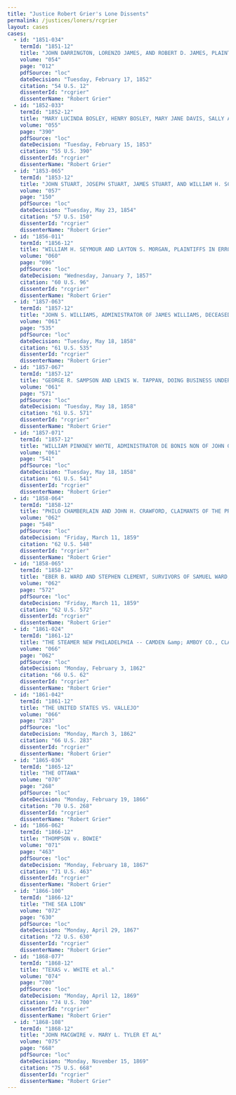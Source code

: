 ```yaml
---
title: "Justice Robert Grier's Lone Dissents"
permalink: /justices/loners/rcgrier
layout: cases
cases:
  - id: "1851-034"
    termId: "1851-12"
    title: "JOHN DARRINGTON, LORENZO JAMES, AND ROBERT D. JAMES, PLAINTIFFS IN ERROR, v. THE BRANCH OF THE BANK OF THE STATE OF ALABAMA."
    volume: "054"
    page: "012"
    pdfSource: "loc"
    dateDecision: "Tuesday, February 17, 1852"
    citation: "54 U.S. 12"
    dissenterId: "rcgrier"
    dissenterName: "Robert Grier"
  - id: "1852-033"
    termId: "1852-12"
    title: "MARY LUCINDA BOSLEY, HENRY BOSLEY, MARY JANE DAVIS, SALLY ANN DAVIS, JAMES BOSLEY AND MELDRID BOSLEY, (INFANTS,) BY THEIR GUARDIAN AND NEXT FRIEND JOHN BOSLEY, AND JOHN BOSLEY SON OF THE SAID JOHN, v. MARGARET E. WYATT, EXECUTRIX OF ELIZABETH"
    volume: "055"
    page: "390"
    pdfSource: "loc"
    dateDecision: "Tuesday, February 15, 1853"
    citation: "55 U.S. 390"
    dissenterId: "rcgrier"
    dissenterName: "Robert Grier"
  - id: "1853-065"
    termId: "1853-12"
    title: "JOHN STUART, JOSEPH STUART, JAMES STUART, AND WILLIAM H. SCOTT, PLAINTIFFS IN ERROR, v. HUGH MAXWELL"
    volume: "057"
    page: "150"
    pdfSource: "loc"
    dateDecision: "Tuesday, May 23, 1854"
    citation: "57 U.S. 150"
    dissenterId: "rcgrier"
    dissenterName: "Robert Grier"
  - id: "1856-011"
    termId: "1856-12"
    title: "WILLIAM H. SEYMOUR AND LAYTON S. MORGAN, PLAINTIFFS IN ERROR, v. CYRUS H. MCCORMICK"
    volume: "060"
    page: "096"
    pdfSource: "loc"
    dateDecision: "Wednesday, January 7, 1857"
    citation: "60 U.S. 96"
    dissenterId: "rcgrier"
    dissenterName: "Robert Grier"
  - id: "1857-063"
    termId: "1857-12"
    title: "JOHN S. WILLIAMS, ADMINISTRATOR OF JAMES WILLIAMS, DECEASED, APPELLANT, v. ROBERT M. GIBBES AND CHARLES OLIVER, SURVIVING EXECUTORS OF ROBERT OLIVER, DECEASED;"
    volume: "061"
    page: "535"
    pdfSource: "loc"
    dateDecision: "Tuesday, May 18, 1858"
    citation: "61 U.S. 535"
    dissenterId: "rcgrier"
    dissenterName: "Robert Grier"
  - id: "1857-067"
    termId: "1857-12"
    title: "GEORGE R. SAMPSON AND LEWIS W. TAPPAN, DOING BUSINESS UNDER THE STYLE AND FIRM OF SAMPSON &amp; TAPPAN, PLAINTIFFS IN ERROR, v. CHARLES H. PEASLEE, COLLECTOR OF CUSTOMS"
    volume: "061"
    page: "571"
    pdfSource: "loc"
    dateDecision: "Tuesday, May 18, 1858"
    citation: "61 U.S. 571"
    dissenterId: "rcgrier"
    dissenterName: "Robert Grier"
  - id: "1857-071"
    termId: "1857-12"
    title: "WILLIAM PINKNEY WHYTE, ADMINISTRATOR DE BONIS NON OF JOHN GOODING, DECEASED, APPELLANT, v. ROBERT M. GIBBES AND CHARLES OLIVER, SURVIVING EXECUTORS OF ROBERT OLIVER, DECEASED"
    volume: "061"
    page: "541"
    pdfSource: "loc"
    dateDecision: "Tuesday, May 18, 1858"
    citation: "61 U.S. 541"
    dissenterId: "rcgrier"
    dissenterName: "Robert Grier"
  - id: "1858-064"
    termId: "1858-12"
    title: "PHILO CHAMBERLAIN AND JOHN H. CRAWFORD, CLAIMANTS OF THE PROPELLER OGDENSBURGH, APPELLANTS, v. EBER B. WARD AND STEPHEN CLEMENT, SURVIVORS OF SAMUEL WARD DECEASED"
    volume: "062"
    page: "548"
    pdfSource: "loc"
    dateDecision: "Friday, March 11, 1859"
    citation: "62 U.S. 548"
    dissenterId: "rcgrier"
    dissenterName: "Robert Grier"
  - id: "1858-065"
    termId: "1858-12"
    title: "EBER B. WARD AND STEPHEN CLEMENT, SURVIVORS OF SAMUEL WARD, DECEASED, APPELLANTS, v. PHILO CHAMBERLAIN AND JOHN H. CRAWFORD, CLAIMANTS OF THE PROPELLER OGDENSBURGH"
    volume: "062"
    page: "572"
    pdfSource: "loc"
    dateDecision: "Friday, March 11, 1859"
    citation: "62 U.S. 572"
    dissenterId: "rcgrier"
    dissenterName: "Robert Grier"
  - id: "1861-024"
    termId: "1861-12"
    title: "THE STEAMER NEW PHILADELPHIA -- CAMDEN &amp; AMBOY CO., CLAIMANTS., BRADY, LIBELLANT"
    volume: "066"
    page: "062"
    pdfSource: "loc"
    dateDecision: "Monday, February 3, 1862"
    citation: "66 U.S. 62"
    dissenterId: "rcgrier"
    dissenterName: "Robert Grier"
  - id: "1861-042"
    termId: "1861-12"
    title: "THE UNITED STATES VS. VALLEJO"
    volume: "066"
    page: "283"
    pdfSource: "loc"
    dateDecision: "Monday, March 3, 1862"
    citation: "66 U.S. 283"
    dissenterId: "rcgrier"
    dissenterName: "Robert Grier"
  - id: "1865-036"
    termId: "1865-12"
    title: "THE OTTAWA"
    volume: "070"
    page: "268"
    pdfSource: "loc"
    dateDecision: "Monday, February 19, 1866"
    citation: "70 U.S. 268"
    dissenterId: "rcgrier"
    dissenterName: "Robert Grier"
  - id: "1866-062"
    termId: "1866-12"
    title: "THOMPSON v. BOWIE"
    volume: "071"
    page: "463"
    pdfSource: "loc"
    dateDecision: "Monday, February 18, 1867"
    citation: "71 U.S. 463"
    dissenterId: "rcgrier"
    dissenterName: "Robert Grier"
  - id: "1866-100"
    termId: "1866-12"
    title: "THE SEA LION"
    volume: "072"
    page: "630"
    pdfSource: "loc"
    dateDecision: "Monday, April 29, 1867"
    citation: "72 U.S. 630"
    dissenterId: "rcgrier"
    dissenterName: "Robert Grier"
  - id: "1868-077"
    termId: "1868-12"
    title: "TEXAS v. WHITE et al."
    volume: "074"
    page: "700"
    pdfSource: "loc"
    dateDecision: "Monday, April 12, 1869"
    citation: "74 U.S. 700"
    dissenterId: "rcgrier"
    dissenterName: "Robert Grier"
  - id: "1868-108"
    termId: "1868-12"
    title: "JOHN MACGWIRE v. MARY L. TYLER ET AL"
    volume: "075"
    page: "668"
    pdfSource: "loc"
    dateDecision: "Monday, November 15, 1869"
    citation: "75 U.S. 668"
    dissenterId: "rcgrier"
    dissenterName: "Robert Grier"
---
```

